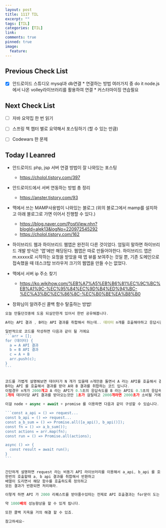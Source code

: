 ```yaml
---
layout: post
title: 1117 TIL
excerpt: ""
tags: [TIL]
categories: [TIL]
link:
comments: true
pinned: true
image:
  feature:
---
```


## Previous Check List

- [x] 안드로이드 스튜디오 mysql과 db연결
      * 연결하는 방법 여러가지 중 do it node.js에서 나온 volley라이브러리를 활용하여 연결
      * 커스터마이징 연습필요

## Next Check List

- [ ] 자바 요약집 한 번 읽기
- [ ] 스프링 책 챕터 별로 요약해서 포스팅하기 (할 수 있는 만큼)
- [ ] Codewars 한 문제



## Today I Leanred

* 안드로이드 php, jsp 서버 연결 방법이 잘 나와있는 포스팅
  * <https://cholol.tistory.com/397>


* 안드로이드에서 서버 연동하는 방법 총 정리
  * <https://anster.tistory.com/93>


* 맥에서 쓰는 MAMP사용법이 나와있는 블로그 (위의 블로그에서 mamp를 설치하고 아래 블로그로 가면 이어서 진행할 수 있다.)
  * <https://blog.naver.com/PostView.nhn?blogId=alek13&logNo=220972545292>	
  * <https://cholol.tistory.com/162>
* 하이브리드 웹과 하이브리드 웹앱은 완전히 다른 것이었다. 엄밀히 말하면 하이브리드 개발 방식은 '앱'에만 해당된다. 웹앱은 따로 만들어야한다. 하이브리드 앱은 m.xxxxx로 시작하는 요청을 받았을 때 앱 뷰를 보여주는 것일 뿐, 기존 도메인으로 접속했을 때 데스크탑 브라우저 크기의 웹앱을 만들 수는 없었다. 
* 맥에서 서버 ip 주소 찾기
  * <https://ko.wikihow.com/%EB%A7%A5%EB%B6%81%EC%9C%BC%EB%A1%9C-%EC%95%84%EC%9D%B4%ED%94%BC-%EC%A3%BC%EC%86%8C-%EC%B0%BE%EA%B8%B0>
* 창화님이 알려주신 콜백 함수 탈출하는 방법!

~~~ typescript
오늘 만들던것중에 도움 되실만한게 있어서 한번 공유해봅니다.

A라는 API 결과 , B라는 API 결과를 취합해서 하는데.. 데이터 n개를 호출해야하고 응답시간을 빠르게 만들어야합니다.

일반적으로 코드를 작성하면 다음과 같이 될 거에요
​```arr = [];
for (데이터) {
  a = A API 결과
  b = B API 결과
  c = A + B
  arr.push(c);
}
​```


코드를 가볍게 설명해보면 데이터가 N 개가 있을때 n개만큼 돌면서 A 라는 API를 호출해서 결과를 받아 A 에 저장하고
B라는 API 를 호출해서 결과를 받아 A와 B 결과를 취합하는 코드 입니다.
이럴경우 n개가 2000개고 A 라는 API가 0.5초의 응답속도를 B 라는 API도 0.5초의 응답속도를 보장한다 했을대 최소 얼마나 걸릴까요?
1개의 데이터당 API 결과를 받아오는것만 1초가 걸릴테고 2000개라면 2000초가 소비될 거에요.

이걸 node + async + await + promise 를 이용하면 다음과 같이 구성할 수 있습니다. (psudo 코드 입니다)

​```const a_api = () => request...
const b_api = () => request...
const a_b_sum = () => Promise.all([a_api(), b_api()]);
const fn = () => a_b_sum());
const actions = arr.map(fn);
const run = () => Promise.all(actions);

async () => {
  const result = await run();
}
​```


간단하게 설명하면 request 라는 비동기 API 라이브러리를 이용해서 a_api, b_api 를 호출할수있는 함수를 만들고
한번의 호출할때 a, b api 결과를 취합해서 반환하고
배열이 도리면서 해당 함수를 호출하도록 정의하고
모든 결과가 반환되면 처리해라.

이렇게 하면 API 가 2000 리퀘스트를 받아줄수있따는 전제로 API 호출결과는 for문이 도는 시간을 감안해도 1~2초 안에 끝나겠죠.

약 1000배의 성능향상을 할 수 있게 됩니다.

또한 콜백 지옥을 거의 해결 할 수 있죠.

참고하세요~
~~~

